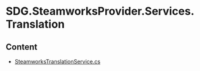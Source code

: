 # SDG.SteamworksProvider.Services.Translation
## Content
- [SteamworksTranslationService.cs](SteamworksTranslationService.cs)

